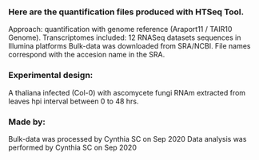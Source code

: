 ### Here are the quantification files produced with HTSeq Tool.
Approach: quantification with genome reference (Araport11 / TAIR10 Genome).
Transcriptomes included: 12 RNASeq datasets sequences in Illumina platforms
                           Bulk-data was downloaded from SRA/NCBI.
                           File names correspond with the accesion name in the SRA. 

### Experimental design: 
A thaliana infected (Col-0) with ascomycete fungi
RNAm extracted from leaves
hpi interval between 0 to 48 hrs. 

### Made by:
Bulk-data was processed by Cynthia SC on Sep 2020
Data analysis was performed by Cynthia SC on Sep 2020
